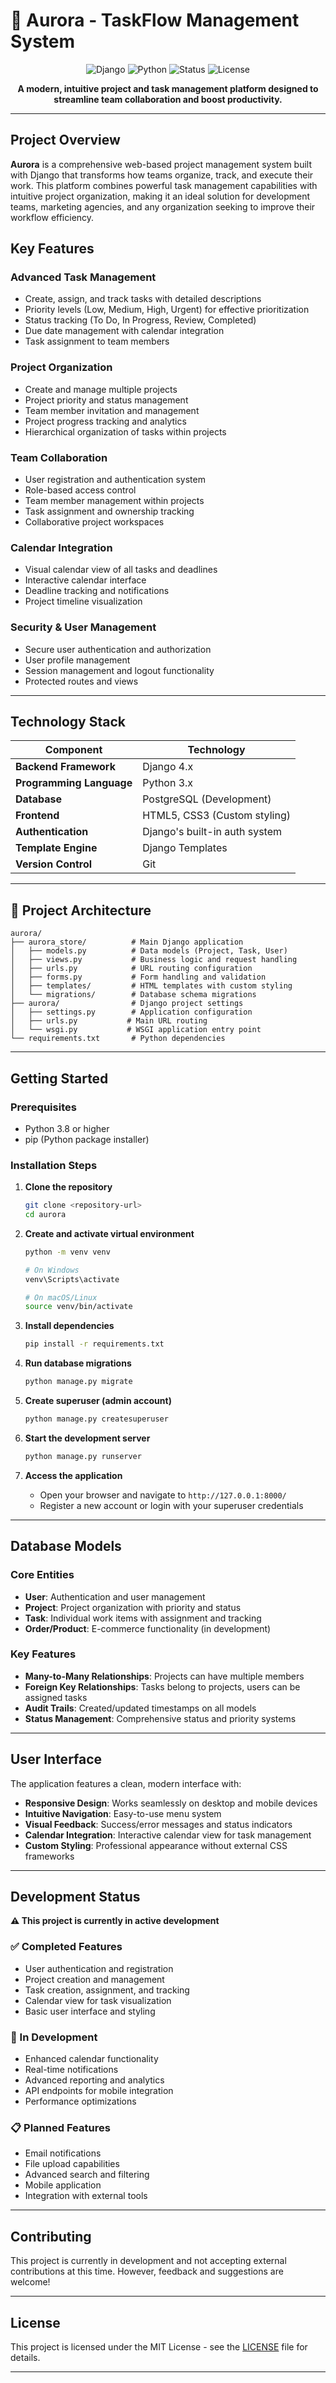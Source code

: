 # 🌅 Aurora - TaskFlow Management System

<div align="center">

![Django](https://img.shields.io/badge/Django-4.x-green?style=for-the-badge&logo=django)
![Python](https://img.shields.io/badge/Python-3.x-blue?style=for-the-badge&logo=python)
![Status](https://img.shields.io/badge/Status-In%20Development-orange?style=for-the-badge)
![License](https://img.shields.io/badge/License-MIT-yellow?style=for-the-badge)

**A modern, intuitive project and task management platform designed to streamline team collaboration and boost productivity.**

</div>

---

## Project Overview

**Aurora** is a comprehensive web-based project management system built with Django that transforms how teams organize, track, and execute their work. This platform combines powerful task management capabilities with intuitive project organization, making it an ideal solution for development teams, marketing agencies, and any organization seeking to improve their workflow efficiency.

## Key Features

### **Advanced Task Management**
- Create, assign, and track tasks with detailed descriptions
- Priority levels (Low, Medium, High, Urgent) for effective prioritization
- Status tracking (To Do, In Progress, Review, Completed)
- Due date management with calendar integration
- Task assignment to team members

### **Project Organization**
- Create and manage multiple projects
- Project priority and status management
- Team member invitation and management
- Project progress tracking and analytics
- Hierarchical organization of tasks within projects

### **Team Collaboration**
- User registration and authentication system
- Role-based access control
- Team member management within projects
- Task assignment and ownership tracking
- Collaborative project workspaces

### **Calendar Integration**
- Visual calendar view of all tasks and deadlines
- Interactive calendar interface
- Deadline tracking and notifications
- Project timeline visualization

### **Security & User Management**
- Secure user authentication and authorization
- User profile management
- Session management and logout functionality
- Protected routes and views

---

## Technology Stack

| Component | Technology |
|-----------|------------|
| **Backend Framework** | Django 4.x |
| **Programming Language** | Python 3.x |
| **Database** | PostgreSQL (Development) |
| **Frontend** | HTML5, CSS3 (Custom styling) |
| **Authentication** | Django's built-in auth system |
| **Template Engine** | Django Templates |
| **Version Control** | Git |

---

## 📁 Project Architecture

```
aurora/
├── aurora_store/          # Main Django application
│   ├── models.py          # Data models (Project, Task, User)
│   ├── views.py           # Business logic and request handling
│   ├── urls.py            # URL routing configuration
│   ├── forms.py           # Form handling and validation
│   ├── templates/         # HTML templates with custom styling
│   └── migrations/        # Database schema migrations
├── aurora/                # Django project settings
│   ├── settings.py        # Application configuration
│   ├── urls.py           # Main URL routing
│   └── wsgi.py           # WSGI application entry point
└── requirements.txt       # Python dependencies
```

---

## Getting Started

### Prerequisites
- Python 3.8 or higher
- pip (Python package installer)

### Installation Steps

1. **Clone the repository**
   ```bash
   git clone <repository-url>
   cd aurora
   ```

2. **Create and activate virtual environment**
   ```bash
   python -m venv venv
   
   # On Windows
   venv\Scripts\activate
   
   # On macOS/Linux
   source venv/bin/activate
   ```

3. **Install dependencies**
   ```bash
   pip install -r requirements.txt
   ```

4. **Run database migrations**
   ```bash
   python manage.py migrate
   ```

5. **Create superuser (admin account)**
   ```bash
   python manage.py createsuperuser
   ```

6. **Start the development server**
   ```bash
   python manage.py runserver
   ```

7. **Access the application**
   - Open your browser and navigate to `http://127.0.0.1:8000/`
   - Register a new account or login with your superuser credentials

---

## Database Models

### Core Entities

- **User**: Authentication and user management
- **Project**: Project organization with priority and status
- **Task**: Individual work items with assignment and tracking
- **Order/Product**: E-commerce functionality (in development)

### Key Features
- **Many-to-Many Relationships**: Projects can have multiple members
- **Foreign Key Relationships**: Tasks belong to projects, users can be assigned tasks
- **Audit Trails**: Created/updated timestamps on all models
- **Status Management**: Comprehensive status and priority systems

---

## User Interface

The application features a clean, modern interface with:
- **Responsive Design**: Works seamlessly on desktop and mobile devices
- **Intuitive Navigation**: Easy-to-use menu system
- **Visual Feedback**: Success/error messages and status indicators
- **Calendar Integration**: Interactive calendar view for task management
- **Custom Styling**: Professional appearance without external CSS frameworks

---

## Development Status

**⚠️ This project is currently in active development**

### ✅ Completed Features
- User authentication and registration
- Project creation and management
- Task creation, assignment, and tracking
- Calendar view for task visualization
- Basic user interface and styling

### 🚧 In Development
- Enhanced calendar functionality
- Real-time notifications
- Advanced reporting and analytics
- API endpoints for mobile integration
- Performance optimizations

### 📋 Planned Features
- Email notifications
- File upload capabilities
- Advanced search and filtering
- Mobile application
- Integration with external tools

---

## Contributing

This project is currently in development and not accepting external contributions at this time. However, feedback and suggestions are welcome!

---

## License

This project is licensed under the MIT License - see the [LICENSE](LICENSE) file for details.

---

